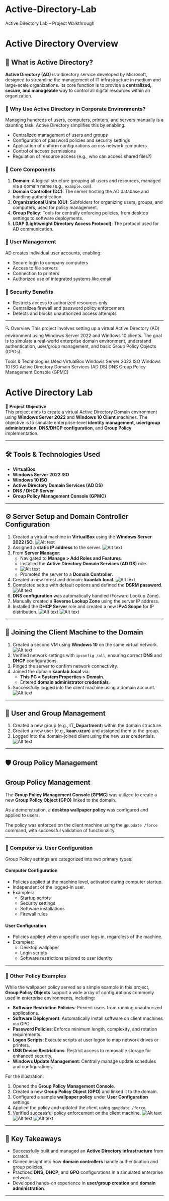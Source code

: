# Active-Directory-Lab
Active Directory Lab – Project Walkthrough

# Active Directory Overview

## 🔐 What is Active Directory?

**Active Directory (AD)** is a directory service developed by Microsoft, designed to streamline the management of IT infrastructure in medium and large-scale organizations. Its core function is to provide a **centralized, secure, and manageable** way to control all digital resources within an organization.

### 🏢 Why Use Active Directory in Corporate Environments?

Managing hundreds of users, computers, printers, and servers manually is a daunting task. Active Directory simplifies this by enabling:

- Centralized management of users and groups
- Configuration of password policies and security settings
- Application of uniform configurations across network computers
- Control of access permissions
- Regulation of resource access (e.g., who can access shared files?)

### 🧱 Core Components

1. **Domain**: A logical structure grouping all users and resources, managed via a domain name (e.g., `example.com`).
2. **Domain Controller (DC)**: The server hosting the AD database and handling authentication.
3. **Organizational Units (OU)**: Subfolders for organizing users, groups, and computers, used for policy management.
4. **Group Policy**: Tools for centrally enforcing policies, from desktop settings to software deployments.
5. **LDAP (Lightweight Directory Access Protocol)**: The protocol used for AD communication.

### 👥 User Management

AD creates individual user accounts, enabling:

- Secure login to company computers
- Access to file servers
- Connection to printers
- Authorized use of integrated systems like email

### 🔐 Security Benefits

- Restricts access to authorized resources only
- Centralizes firewall and password policy enforcement
- Detects and blocks unauthorized access attempts

---

🔍 Overview
This project involves setting up a virtual Active Directory (AD) environment using Windows Server 2022 and Windows 10 clients. The goal is to simulate a real-world enterprise domain environment, understand authentication, user/group management, and basic Group Policy Objects (GPOs).

Tools & Technologies Used
VirtualBox
Windows Server 2022 ISO
Windows 10 ISO
Active Directory Domain Services (AD DS)
DNS
Group Policy Management Console (GPMC)

# Active Directory Lab

🎯 **Project Objective**  
This project aims to create a virtual Active Directory Domain environment using **Windows Server 2022** and **Windows 10 Client** machines. The objective is to simulate enterprise-level **identity management**, **user/group administration**, **DNS/DHCP configuration**, and **Group Policy** implementation.

---

## 🛠️ Tools & Technologies Used
- **VirtualBox**
- **Windows Server 2022 ISO**
- **Windows 10 ISO**
- **Active Directory Domain Services (AD DS)**
- **DNS / DHCP Server**
- **Group Policy Management Console (GPMC)**

---

## ⚙️ Server Setup and Domain Controller Configuration
1. Created a virtual machine in **VirtualBox** using the **Windows Server 2022 ISO**.
   ![Alt text](images/server.png)
2. Assigned a **static IP address** to the server.
   ![Alt text](images/image1.png)
3. From **Server Manager**:
   - Navigated to **Manage > Add Roles and Features**.
   - Installed the **Active Directory Domain Services (AD DS)** role.
   - ![Alt text](images/image3.png)
   - Promoted the server to a **Domain Controller**.
4. Created a new forest and domain: **kaanlab.local**.
   ![Alt text](images/image4.png)
5. Completed setup with default options and defined the **DSRM password**.
   ![Alt text](images/image5.png)
6. **DNS configuration** was automatically handled (Forward Lookup Zone).
7. Manually created a **Reverse Lookup Zone** using the server IP address.
8. Installed the **DHCP Server** role and created a new **IPv4 Scope** for IP distribution.
   ![Alt text](images/image6.png)
   ![Alt text](images/image7.png)

---

## 🧩 Joining the Client Machine to the Domain
1. Created a second VM using **Windows 10** on the same virtual network.
   ![Alt text](images/client.png)
3. Verified network settings with `ipconfig /all`, ensuring correct **DNS** and **DHCP** configurations.
4. Pinged the server to confirm network connectivity.
5. Joined the domain **kaanlab.local** via:
   - **This PC > System Properties > Domain**.
   - Entered **domain administrator credentials**.
6. Successfully logged into the client machine using a domain account.
  ![Alt text](images/client2.png)

---

## 👤 User and Group Management
1. Created a new group (e.g., **IT_Department**) within the domain structure.
2. Created a new user (e.g., **kaan.uzun**) and assigned them to the group.
3. Logged into the domain-joined client using the new user credentials.
   ![Alt text](images/dep.png)

---

## 🛡️ Group Policy Management

## Group Policy Management

The **Group Policy Management Console (GPMC)** was utilized to create a new **Group Policy Object (GPO)** linked to the domain.

As a demonstration, a **desktop wallpaper policy** was configured and applied to users.

The policy was enforced on the client machine using the `gpupdate /force` command, with successful validation of functionality.

---

### 👥 Computer vs. User Configuration

Group Policy settings are categorized into two primary types:

#### **Computer Configuration**
- Policies applied at the machine level, activated during computer startup.
- Independent of the logged-in user.
- Examples:
  - Startup scripts
  - Security settings
  - Software installations
  - Firewall rules

#### **User Configuration**
- Policies applied when a specific user logs in, regardless of the machine.
- Examples:
  - Desktop wallpaper
  - Login scripts
  - Software restrictions tailored to user identity

---

### 🧩 Other Policy Examples

While the wallpaper policy served as a simple example in this project, **Group Policy Objects** support a wide array of configurations commonly used in enterprise environments, including:

- **Software Restriction Policies**: Prevent users from running unauthorized applications.
- **Software Deployment**: Automatically install software on client machines via GPO.
- **Password Policies**: Enforce minimum length, complexity, and rotation requirements.
- **Logon Scripts**: Execute scripts at user logon to map network drives or printers.
- **USB Device Restrictions**: Restrict access to removable storage for enhanced security.
- **Windows Update Management**: Centrally manage update schedules and configurations.

For the illustration:

1. Opened the **Group Policy Management Console**.
2. Created a new **Group Policy Object (GPO)** and linked it to the domain.
3. Configured a sample **wallpaper policy** under **User Configuration** settings.
4. Applied the policy and updated the client using `gpupdate /force`.
5. Verified successful policy enforcement on the client machine.
   ![Alt text](images/policy.png)
   ![Alt text](images/wallpaper_policy.png)
   ![Alt text](images/wallpaper_policy1.png)
---

## 🚀 Key Takeaways
- Successfully built and managed an **Active Directory infrastructure** from scratch.
- Gained insight into how **domain controllers** handle authentication and group policies.
- Practiced **DNS**, **DHCP**, and **GPO** configurations in a simulated enterprise network.
- Developed hands-on experience in **user/group creation** and **domain administration**.

---
